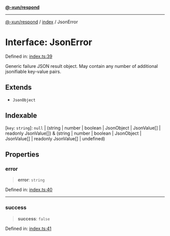 [**@-xun/respond**](../../README.md)

***

[@-xun/respond](../../README.md) / [index](../README.md) / JsonError

# Interface: JsonError

Defined in: [index.ts:39](https://github.com/Xunnamius/api-utils/blob/2999e4472bea4c5a8ecd8f7c7fbf77e6b4bc26db/packages/respond/src/index.ts#L39)

Generic failure JSON result object. May contain any number of additional
jsonifiable key-value pairs.

## Extends

- `JsonObject`

## Indexable

\[`key`: `string`\]: `null` \| (string \| number \| boolean \| JsonObject \| JsonValue\[\] \| readonly JsonValue\[\]) & (string \| number \| boolean \| JsonObject \| JsonValue\[\] \| readonly JsonValue\[\] \| undefined)

## Properties

### error

> **error**: `string`

Defined in: [index.ts:40](https://github.com/Xunnamius/api-utils/blob/2999e4472bea4c5a8ecd8f7c7fbf77e6b4bc26db/packages/respond/src/index.ts#L40)

***

### success

> **success**: `false`

Defined in: [index.ts:41](https://github.com/Xunnamius/api-utils/blob/2999e4472bea4c5a8ecd8f7c7fbf77e6b4bc26db/packages/respond/src/index.ts#L41)
